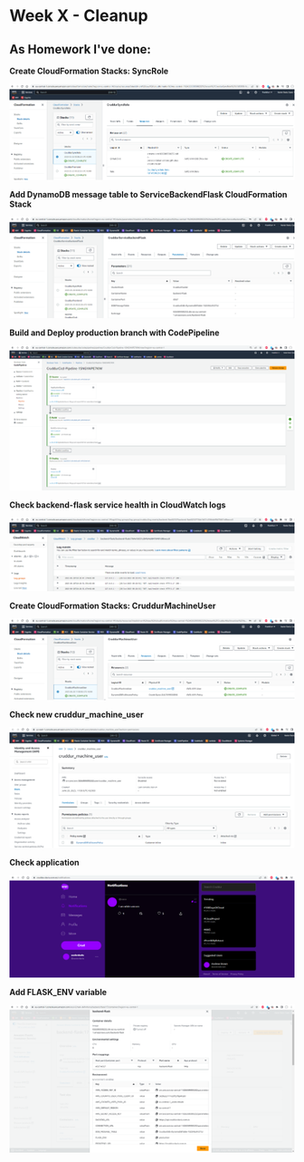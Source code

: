 # Week X - Cleanup

## As Homework I've done:

**Create CloudFormation Stacks: SyncRole**

![AWS-CloudFormation-SyncRole-resources](assets/AWS-CloudFormation-SyncRole-resources.png)

**Add DynamoDB message table to ServiceBackendFlask CloudFormation Stack**

![AWS-CloudFormation-ServiceBackendFlask-DDBMessageTable](assets/AWS-CloudFormation-ServiceBackendFlask-DDBMessageTable.png)

**Build and Deploy production branch with CodePipeline**

![AWS-CodePipeline-build-deploy](assets/AWS-CodePipeline-build-deploy.png)

**Check backend-flask service health in CloudWatch logs**

![AWS-CloudWatch-cruddur-logs](assets/AWS-CloudWatch-cruddur-logs.png)

**Create CloudFormation Stacks: CruddurMachineUser**

![AWS-CloudFormation-CruddurMachineUser-resources](assets/AWS-CloudFormation-CruddurMachineUser-resources.png)

**Check new cruddur_machine_user**

![AWS-IAM-cruddur_machine_user](assets/AWS-IAM-cruddur_machine_user.png)

**Check application**

![Cruddur-webapp](assets/Cruddur-webapp.png)

**Add FLASK_ENV variable**

![AWS-ServiceBackendFlask-Container-FLASK_ENV](assets/AWS-ServiceBackendFlask-Container-FLASK_ENV.png)
